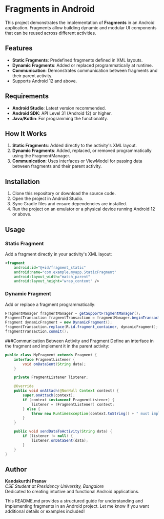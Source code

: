 # Fragments in Android

This project demonstrates the implementation of **Fragments** in an Android application. Fragments allow building dynamic and modular UI components that can be reused across different activities.

## Features
- **Static Fragments**: Predefined fragments defined in XML layouts.
- **Dynamic Fragments**: Added or replaced programmatically at runtime.
- **Communication**: Demonstrates communication between fragments and their parent activity.
- Supports Android 12 and above.

## Requirements
- **Android Studio**: Latest version recommended.
- **Android SDK**: API Level 31 (Android 12) or higher.
- **Java/Kotlin**: For programming the functionality.

## How It Works
1. **Static Fragments**: Added directly to the activity's XML layout.
2. **Dynamic Fragments**: Added, replaced, or removed programmatically using the FragmentManager.
3. **Communication**: Uses interfaces or ViewModel for passing data between fragments and their parent activity.

## Installation
1. Clone this repository or download the source code.
2. Open the project in Android Studio.
3. Sync Gradle files and ensure dependencies are installed.
4. Run the project on an emulator or a physical device running Android 12 or above.

## Usage

### Static Fragment
Add a fragment directly in your activity's XML layout:
```xml
<fragment
    android:id="@+id/fragment_static"
    android:name="com.example.myapp.StaticFragment"
    android:layout_width="match_parent"
    android:layout_height="wrap_content" />
```
### Dynamic Fragment
Add or replace a fragment programmatically:
```java
FragmentManager fragmentManager = getSupportFragmentManager();
FragmentTransaction fragmentTransaction = fragmentManager.beginTransaction();
Fragment dynamicFragment = new DynamicFragment();
fragmentTransaction.replace(R.id.fragment_container, dynamicFragment);
fragmentTransaction.commit();

```

###Communication Between Activity and Fragment
Define an interface in the fragment and implement it in the parent activity:
```java
public class MyFragment extends Fragment {
    interface FragmentListener {
        void onDataSent(String data);
    }

    private FragmentListener listener;

    @Override
    public void onAttach(@NonNull Context context) {
        super.onAttach(context);
        if (context instanceof FragmentListener) {
            listener = (FragmentListener) context;
        } else {
            throw new RuntimeException(context.toString() + " must implement FragmentListener");
        }
    }

    public void sendDataToActivity(String data) {
        if (listener != null) {
            listener.onDataSent(data);
        }
    }
}

```
## Author
**Kandakurthi Pranav**  
*CSE Student at Presidency University, Bangalore*  
Dedicated to creating intuitive and functional Android applications.



This README.md provides a structured guide for understanding and implementing fragments in an Android project. Let me know if you want additional details or examples included!
